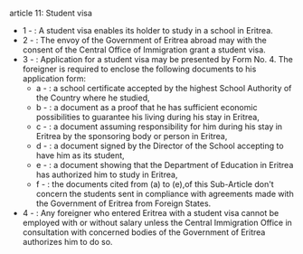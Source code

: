 article 11: Student visa

<ul>
			<li>1 - : A student visa enables its holder to study in a school in Eritrea.<ul>
			</ul></li>			<li>2 - : The envoy of the Government of Eritrea abroad may with the consent of the Central Office of Immigration grant a student visa.<ul>
			</ul></li>			<li>3 - : Application for a student visa may be presented by Form No. 4. The foreigner is required to enclose the following documents to his application form:<ul>
						<li>a - : a school certificate accepted by the highest School Authority of the Country where he studied,<ul>
						</ul></li>						<li>b - : a document as a proof that he has sufficient economic possibilities to guarantee his living during his stay in Eritrea,<ul>
						</ul></li>						<li>c - : a document assuming responsibility for him during his stay in Eritrea by the sponsoring body or person in Eritrea,<ul>
						</ul></li>						<li>d - : a document signed by the Director of the School accepting to have him as its student,<ul>
						</ul></li>						<li>e - : a document showing that the Department of Education in Eritrea has authorized him to study in Eritrea,<ul>
						</ul></li>						<li>f - : the documents cited from (a) to (e),of this Sub-Article don&#39;t concern the students sent in compliance with agreements made with the Government of Eritrea from Foreign States.<ul>
						</ul></li>			</ul></li>			<li>4 - : Any foreigner who entered Eritrea with a student visa cannot be employed with or without salary unless the Central Immigration Office in consultation with concerned bodies of the Government of Eritrea authorizes him to do so.<ul>
			</ul></li></ul>